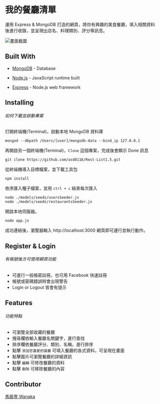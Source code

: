 # 我的餐廳清單

運用 Express & MongoDB 打造的網頁，將你有興趣的美食餐廳，填入相關資料後進行收錄，並呈現出店名、料理類別、評分等訊息。

![畫面截圖](https://i.imgur.com/UCaYjxM.jpg)

## Built With

- [MongoDB](https://www.mongodb.com/download-center/community) - Database

* [Node.js](https://nodejs.org/en/) - JavaScript runtime built

- [Express](https://expressjs.com/zh-tw/starter/installing.html) - Node.js web framework

## Installing

###### 如何下載並啟動專案

打開終端機(Terminal)，啟動本地 MongoDB 資料庫

```
mongod --dbpath /Users/[user]/mongodb-data --bind_ip 127.0.0.1
```

再開啟另一個終端機(Terminal)，`Clone` 這個專案，完成後會顯示 Done 訊息

```
git clone https://github.com/asd8116/Rest-List1.5.git
```

從終端機導入目標檔案，並下載工具包

```
npm install
```

依序匯入種子檔案，並用 `ctrl + c` 結束每次匯入

```
node ./models/seeds/usersSeeder.js
node ./models/seeds/restaurantsSeeder.js
```

開啟本地伺服器。

```
node app.js
```

成功連結後，瀏覽器輸入 http://localhost:3000
網頁即可運行並執行動作。

## Register & Login

###### 有帳號後方可使用網頁功能

- 可進行一般帳密註冊，也可用 Facebook 快速註冊
- 帳號或密碼錯誤時會出現警告
- Login or Logout 皆會有提示

## Features

###### 功能特點

- 可瀏覽全部收藏的餐廳
- 搜尋欄依輸入餐廳名關鍵字，進行查找
- 排序欄依餐廳評分、類別、名稱，進行排序
- 點擊 `添加您喜愛的餐廳` 可填入餐廳的各式資料，可呈現在畫面
- 點擊圖片可瀏覽餐廳的詳細資訊
- 點擊 `編輯` 可修改餐廳的資料
- 點擊 `刪除` 可移除餐廳的內容

## Contributor

[馬振壹 Wanaka](https://github.com/asd8116)
